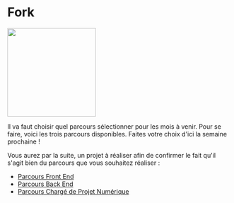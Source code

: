 # Fork

<img src="http://www.doleac.net/files/gimgs/36_logo-de-la-cuisine-copie.jpg" height="200px" />

Il va faut choisir quel parcours sélectionner pour les mois à venir. 
Pour se faire, voici les trois parcours disponibles. Faites votre choix d'ici la semaine prochaine !

Vous aurez par la suite, un projet à réaliser afin de confirmer le fait qu'il s'agit bien du parcours que vous souhaitez réaliser :

* [Parcours Front End](FrontEnd.md)
* [Parcours Back End](BackEnd.md)
* [Parcours Chargé de Projet Numérique](ChargeProjetNumerique.md)
